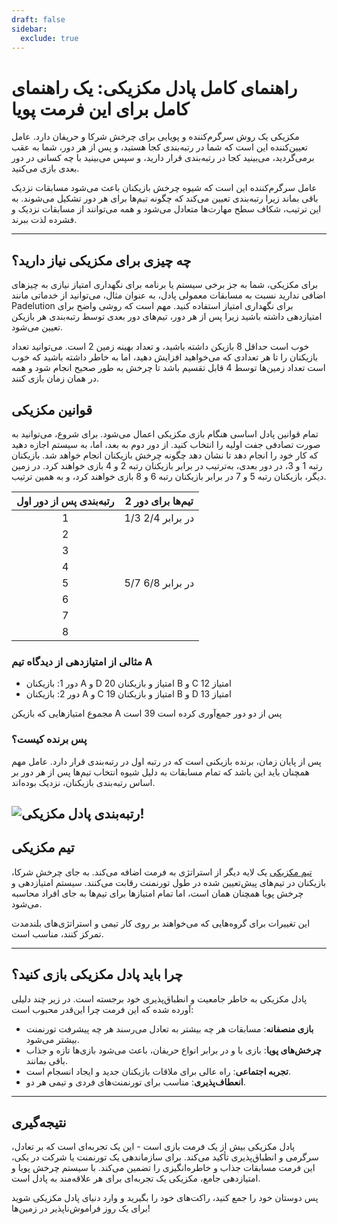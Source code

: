 ```yaml
---
draft: false
sidebar:
  exclude: true
---
```


# راهنمای کامل پادل مکزیکی: یک راهنمای کامل برای این فرمت پویا

مکزیکی یک روش سرگرم‌کننده و پویایی برای چرخش شرکا و حریفان دارد. عامل تعیین‌کننده این است که شما در رتبه‌بندی کجا هستید، و پس از هر دور، شما به عقب برمی‌گردید، می‌بینید کجا در رتبه‌بندی قرار دارید، و سپس می‌بینید با چه کسانی در دور بعدی بازی می‌کنید.

عامل سرگرم‌کننده این است که شیوه چرخش بازیکنان باعث می‌شود مسابقات نزدیک باقی بماند زیرا رتبه‌بندی تعیین می‌کند که چگونه تیم‌ها برای هر دور تشکیل می‌شوند. به این ترتیب، شکاف سطح مهارت‌ها متعادل می‌شود و همه می‌توانند از مسابقات نزدیک و فشرده لذت ببرند.


---

## چه چیزی برای مکزیکی نیاز دارید؟

برای مکزیکی، شما به جز برخی سیستم یا برنامه برای نگهداری امتیاز نیازی به چیزهای اضافی ندارید نسبت به مسابقات معمولی پادل، به عنوان مثال، می‌توانید از خدماتی مانند Padelution برای نگهداری امتیاز استفاده کنید. مهم است که روشی واضح برای امتیازدهی داشته باشید زیرا پس از هر دور، تیم‌های دور بعدی توسط رتبه‌بندی هر بازیکن تعیین می‌شود.

خوب است حداقل 8 بازیکن داشته باشید، و تعداد بهینه زمین 2 است. می‌توانید تعداد بازیکنان را تا هر تعدادی که می‌خواهید افزایش دهید، اما به خاطر داشته باشید که خوب است تعداد زمین‌ها توسط 4 قابل تقسیم باشد تا چرخش به طور صحیح انجام شود و همه در همان زمان بازی کنند.

## قوانین مکزیکی
تمام قوانین پادل اساسی هنگام بازی مکزیکی اعمال می‌شود. برای شروع، می‌توانید به صورت تصادفی جفت اولیه را انتخاب کنید. از دور دوم به بعد، اما، به سیستم اجازه دهید که کار خود را انجام دهد تا نشان دهد چگونه چرخش بازیکنان انجام خواهد شد. بازیکنان رتبه 1 و 3، در دور بعدی، به‌ترتیب در برابر بازیکنان رتبه 2 و 4 بازی خواهند کرد. در زمین دیگر، بازیکنان رتبه 5 و 7 در برابر بازیکنان رتبه 6 و 8 بازی خواهند کرد، و به همین ترتیب.

| رتبه‌بندی پس از دور اول | تیم‌ها برای دور 2 |
|:---------------------------:|:-------------------:|
|              1              |     1/3 در برابر 2/4     |
|              2              |                     |
|              3              |                     |
|              4              |                     |
|              5              |     5/7 در برابر 6/8     |
|              6              |                     |
|              7              |                     |
|              8              |                     |


### مثالی از امتیازدهی از دیدگاه تیم A
- دور 1: بازیکنان A و D 20 امتیاز و بازیکنان B و C 12 امتیاز
- دور 2: بازیکنان A و C 19 امتیاز و بازیکنان B و D 13 امتیاز

مجموع امتیازهایی که بازیکن A پس از دو دور جمع‌آوری کرده است 39 است


### پس برنده کیست؟
پس از پایان زمان، برنده بازیکنی است که در رتبه اول در رتبه‌بندی قرار دارد. عامل مهم همچنان باید این باشد که تمام مسابقات به دلیل شیوه انتخاب تیم‌ها پس از هر دور بر اساس رتبه‌بندی بازیکنان، نزدیک بوده‌اند.

![رتبه‌بندی پادل مکزیکی!](/fa/images/padel-mexicano.png "رتبه‌بندی پادل مکزیکی")
---


## تیم مکزیکی

[تیم مکزیکی](/fa/team-mexicano) یک لایه دیگر از استراتژی به فرمت اضافه می‌کند. به جای چرخش شرکا، بازیکنان در تیم‌های پیش‌تعیین شده در طول تورنمنت رقابت می‌کنند. سیستم امتیازدهی و چرخش پویا همچنان همان است، اما تمام امتیازها برای تیم‌ها به جای افراد محاسبه می‌شود.

این تغییرات برای گروه‌هایی که می‌خواهند بر روی کار تیمی و استراتژی‌های بلندمدت تمرکز کنند، مناسب است.

---
## چرا باید پادل مکزیکی بازی کنید؟

پادل مکزیکی به خاطر جامعیت و انطباق‌پذیری خود برجسته است. در زیر چند دلیلی آورده شده که این فرمت چرا این‌قدر محبوب است:
- **بازی منصفانه**: مسابقات هر چه بیشتر به تعادل می‌رسند هر چه پیشرفت تورنمنت بیشتر می‌شود.
- **چرخش‌های پویا**: بازی با و در برابر انواع حریفان، باعث می‌شود بازی‌ها تازه و جذاب باقی بمانند.
- **تجربه اجتماعی**: راه عالی برای ملاقات بازیکنان جدید و ایجاد انسجام است.
- **انعطاف‌پذیری**: مناسب برای تورنمنت‌های فردی و تیمی هر دو.

---

## نتیجه‌گیری

پادل مکزیکی بیش از یک فرمت بازی است - این یک تجربه‌ای است که بر تعادل، سرگرمی و انطباق‌پذیری تأکید می‌کند. برای سازماندهی یک تورنمنت یا شرکت در یکی، این فرمت مسابقات جذاب و خاطره‌انگیزی را تضمین می‌کند. با سیستم چرخش پویا و امتیازدهی جامع، مکزیکی یک تجربه‌ای برای هر علاقه‌مند به پادل است.

پس دوستان خود را جمع کنید، راکت‌های خود را بگیرید و وارد دنیای پادل مکزیکی شوید برای یک روز فراموش‌ناپذیر در زمین‌ها!